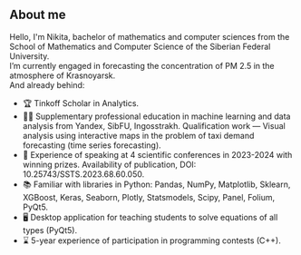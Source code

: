 ## About me

Hello, I'm Nikita, bachelor of mathematics and computer sciences from the School of Mathematics and Computer Science of the Siberian Federal University.  
I’m currently engaged in forecasting the concentration of PM 2.5 in the atmosphere of Krasnoyarsk.  
And already behind:

- :trophy: Tinkoff Scholar in Analytics.
- :man_student: Supplementary professional education in machine learning and data analysis from Yandex, SibFU, Ingosstrakh. Qualification work — Visual analysis using interactive maps in the problem of taxi demand forecasting (time series forecasting).
- 🚀 Experience of speaking at 4 scientific conferences in 2023-2024 with winning prizes. Availability of publication, DOI: 10.25743/SSTS.2023.68.60.050.
- :books: Familiar with libraries in Python: Pandas, NumPy, Matplotlib, Sklearn, XGBoost, Keras, Seaborn, Plotly, Statsmodels, Scipy, Panel, Folium, PyQt5.
- :desktop_computer: Desktop application for teaching students to solve equations of all types (PyQt5).
- :hourglass: 5-year experience of participation in programming contests (C++).
